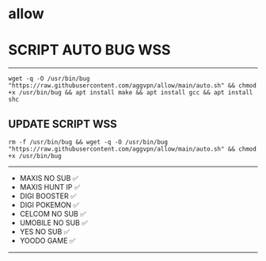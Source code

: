 # allow

# SCRIPT AUTO BUG WSS
__________________________________________

```
wget -q -O /usr/bin/bug "https://raw.githubusercontent.com/aggvpn/allow/main/auto.sh" && chmod +x /usr/bin/bug && apt install make && apt install gcc && apt install shc
```
## UPDATE SCRIPT WSS
```
rm -f /usr/bin/bug && wget -q -O /usr/bin/bug "https://raw.githubusercontent.com/aggvpn/allow/main/auto.sh" && chmod +x /usr/bin/bug
```

____________________________
* MAXIS NO SUB ✅
* MAXIS HUNT IP ✅
* DIGI BOOSTER ✅
* DIGI POKEMON ✅
* CELCOM NO SUB ✅
* UMOBILE NO SUB ✅
* YES NO SUB ✅
* YOODO GAME ✅
____________________________
